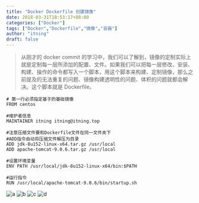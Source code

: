 ```yaml
---
title: "Docker Dockerfile 创建镜像"
date: 2018-03-31T18:53:17+08:00
categories: ["Docker"]
tags: ["Docker","Dockerfile","镜像","容器"]
author: "itning"
draft: false
---
```

> 从刚才的 docker commit 的学习中，我们可以了解到，镜像的定制实际上就是定制每一层所添加的配置、文件。如果我们可以把每一层修改、安装、构建、操作的命令都写入一个脚本，用这个脚本来构建、定制镜像，那么之前提及的无法重复的问题、镜像构建透明性的问题、体积的问题就都会解决。这个脚本就是 Dockerfile。

```
# 第一行必须指定基于的基础镜像
FROM centos

#维护者信息
MAINTAINER itning itning@itning.top

#注意压缩文件要和Dockerfile文件在同一文件夹下
#ADD指令自动将压缩文件解压为目录
ADD jdk-8u152-linux-x64.tar.gz /usr/local
ADD apache-tomcat-9.0.6.tar.gz /usr/local

#设置环境变量
ENV PATH /usr/local/jdk-8u152-linux-x64/bin:$PATH

#运行指令
RUN /usr/local/apache-tomcat-9.0.6/bin/startup.sh
```
![a](/images/2018-05-03-Docker-Dockerfile-创建镜像/a.jpg)
![b](/images/2018-05-03-Docker-Dockerfile-创建镜像/b.jpg)
![c](/images/2018-05-03-Docker-Dockerfile-创建镜像/c.jpg)
![d](/images/2018-05-03-Docker-Dockerfile-创建镜像/d.jpg)
